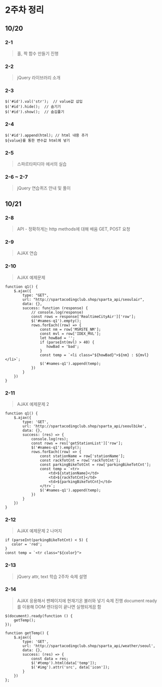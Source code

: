 2주차 정리
==========

10/20
-----
### 2-1   
> 홀, 짝 함수 만들기 진행
### 2-2
> jQuery 라이브러리 소개
### 2-3
```
$('#id').val('str');  // value값 삽입
$('#id').hide();  // 숨기기
$('#id').show();  // 숨김풀기
```
### 2-4
```
$('#id').append(html); // html 내용 추가
${value}를 통한 변수값 html에 넣기
```
### 2-5
> 스파르타피디아 에서의 실습
### 2-6 ~ 2-7
> jQuery 연습퀴즈 안내 및 풀이

10/21
-----
### 2-8
> API - 정확하게는 http methods에 대해 배움
> GET, POST 요청
### 2-9
> AJAX 연습
### 2-10
> AJAX 예제문제
```
function q1() {
    $.ajax({
        type: "GET",
        url: "http://spartacodingclub.shop/sparta_api/seoulair",
        data: {},
        success: function (response) {
            // console.log(response)
            const rows = response['RealtimeCityAir']['row'];
            $('#names-q1').empty();
            rows.forEach((row) => {
                const nm = row['MSRSTE_NM'];
                const mvl = row['IDEX_MVL'];
                let howBad = '';
                if (parseInt(mvl) > 40) {
                   howBad = 'bad';
                }
                const temp = `<li class="${howBad}">${nm} : ${mvl}</li>`;
                $('#names-q1').append(temp);
            })
        }
    })
}
```
### 2-11
> AJAX 예제문제 2
```
function q1() {
    $.ajax({
        type: 'GET',
        url: 'http://spartacodingclub.shop/sparta_api/seoulbike',
        data: {},
        success: (res) => {
            console.log(res);
            const rows = res['getStationList']['row'];
            $('#names-q1').empty();
            rows.forEach((row) => {
                const stationName = row['stationName'];
                const rackTotCnt = row['rackTotCnt'];
                const parkingBikeTotCnt = row['parkingBikeTotCnt'];
                const temp = `<tr>
                    <td>${stationName}</td>
                    <td>${rackTotCnt}</td>
                    <td>${parkingBikeTotCnt}</td>
                </tr>`;
                $('#names-q1').append(temp);
            })
        }
    })
}
```
### 2-12
> AJAX 예제문제 2 나머지
```
if (parseInt(parkingBikeTotCnt) < 5) {
   color = 'red';
}
const temp = `<tr class="${color}">
```
### 2-13
> jQuery attr, text 학습
> 2주차 숙제 설명
### 2-14
> AJAX 응용해서 팬페이지에 현재기온 불러와 넣기 숙제 진행
> document ready 를 이용해 DOM 렌더링이 끝나면 실행되게끔 함
```
$(document).ready(function () {
    getTemp();
});

function getTemp() {
    $.ajax({
        type: 'GET',
        url: 'http://spartacodingclub.shop/sparta_api/weather/seoul',
        data: {},
        success: (res) => {
            const data = res;
            $('#temp').html(data['temp']);
            $('#img').attr('src', data['icon']);
        }
    })
};
```
